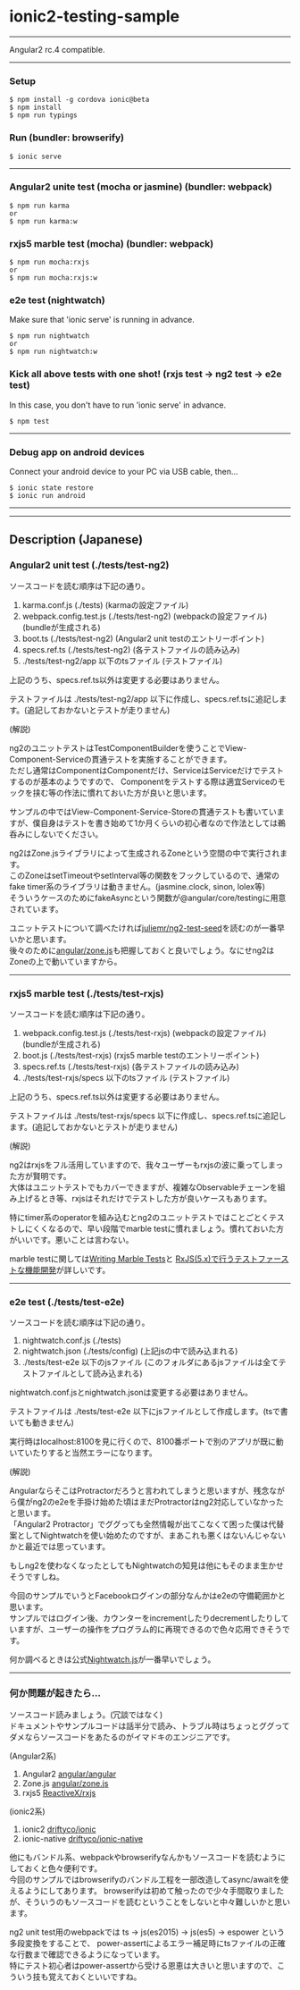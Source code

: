# ionic2-testing-sample

---

Angular2 rc.4 compatible.

---

### Setup
```
$ npm install -g cordova ionic@beta
$ npm install
$ npm run typings
```

### Run (bundler: browserify)
```
$ ionic serve
```

---

### Angular2 unite test (mocha or jasmine) (bundler: webpack)
```
$ npm run karma
or
$ npm run karma:w
```

### rxjs5 marble test (mocha) (bundler: webpack)
```
$ npm run mocha:rxjs
or
$ npm run mocha:rxjs:w
```

### e2e test (nightwatch)
Make sure that 'ionic serve' is running in advance.
```
$ npm run nightwatch
or
$ npm run nightwatch:w
```

### Kick all above tests with one shot! (rxjs test -> ng2 test -> e2e test)
In this case, you don't have to run 'ionic serve' in advance.
```
$ npm test
```

---

### Debug app on android devices
Connect your android device to your PC via USB cable, then...
```
$ ionic state restore
$ ionic run android
``` 

---

---

## Description (Japanese)

### Angular2 unit test (./tests/test-ng2)

ソースコードを読む順序は下記の通り。

1. karma.conf.js (./tests) (karmaの設定ファイル)
1. webpack.config.test.js (./tests/test-ng2) (webpackの設定ファイル) (bundleが生成される)
1. boot.ts (./tests/test-ng2) (Angular2 unit testのエントリーポイント)
1. specs.ref.ts (./tests/test-ng2) (各テストファイルの読み込み)
1. ./tests/test-ng2/app 以下のtsファイル (テストファイル)

上記のうち、specs.ref.ts以外は変更する必要はありません。

テストファイルは ./tests/test-ng2/app 以下に作成し、specs.ref.tsに追記します。(追記しておかないとテストが走りません)

(解説)

ng2のユニットテストはTestComponentBuilderを使うことでView-Component-Serviceの貫通テストを実施することができます。  
ただし通常はComponentはComponentだけ、ServiceはServiceだけでテストするのが基本のようですので、
Componentをテストする際は適宜Serviceのモックを挟む等の作法に慣れておいた方が良いと思います。

サンプルの中ではView-Component-Service-Storeの貫通テストも書いていますが、僕自身はテストを書き始めて1か月くらいの初心者なので作法としては鵜呑みにしないでください。

ng2はZone.jsライブラリによって生成されるZoneという空間の中で実行されます。  
このZoneはsetTimeoutやsetInterval等の関数をフックしているので、通常のfake timer系のライブラリは動きません。(jasmine.clock, sinon, lolex等)  
そういうケースのためにfakeAsyncという関数が@angular/core/testingに用意されています。

ユニットテストについて調べたければ[juliemr/ng2-test-seed](https://github.com/juliemr/ng2-test-seed)を読むのが一番早いかと思います。  
後々のために[angular/zone.js](https://github.com/angular/zone.js/)も把握しておくと良いでしょう。なにせng2はZoneの上で動いていますから。

---

### rxjs5 marble test (./tests/test-rxjs)

ソースコードを読む順序は下記の通り。

1. webpack.config.test.js (./tests/test-rxjs) (webpackの設定ファイル) (bundleが生成される)
1. boot.js (./tests/test-rxjs) (rxjs5 marble testのエントリーポイント)
1. specs.ref.ts (./tests/test-rxjs) (各テストファイルの読み込み)
1. ./tests/test-rxjs/specs 以下のtsファイル (テストファイル)

上記のうち、specs.ref.ts以外は変更する必要はありません。

テストファイルは ./tests/test-rxjs/specs 以下に作成し、specs.ref.tsに追記します。(追記しておかないとテストが走りません)

(解説)

ng2はrxjsをフル活用していますので、我々ユーザーもrxjsの波に乗ってしまった方が賢明です。  
大体はユニットテストでもカバーできますが、複雑なObservableチェーンを組み上げるとき等、rxjsはそれだけでテストした方が良いケースもあります。 

特にtimer系のoperatorを組み込むとng2のユニットテストではことごとくテストしにくくなるので、早い段階でmarble testに慣れましょう。慣れておいた方がいいです。悪いことは言わない。

marble testに関しては[Writing Marble Tests](https://github.com/ReactiveX/rxjs/blob/master/doc/writing-marble-tests.md)と
[RxJS(5.x)で行うテストファーストな機能開発](http://blog.mmmcorp.co.jp/blog/2016/06/25/testing-rxjs-5/)が詳しいです。

---

### e2e test (./tests/test-e2e)

ソースコードを読む順序は下記の通り。

1. nightwatch.conf.js (./tests) 
1. nightwatch.json (./tests/config) (上記jsの中で読み込まれる)
1. ./tests/test-e2e 以下のjsファイル (このフォルダにあるjsファイルは全てテストファイルとして読み込まれる)

nightwatch.conf.jsとnightwatch.jsonは変更する必要はありません。

テストファイルは ./tests/test-e2e 以下にjsファイルとして作成します。(tsで書いても動きません)

実行時はlocalhost:8100を見に行くので、8100番ポートで別のアプリが既に動いていたりすると当然エラーになります。

(解説)

AngularならそこはProtractorだろうと言われてしまうと思いますが、残念ながら僕がng2のe2eを手掛け始めた頃はまだProtractorはng2対応していなかったと思います。  
「Angular2 Protractor」でググっても全然情報が出てこなくて困った僕は代替案としてNightwatchを使い始めたのですが、まあこれも悪くはないんじゃないかと最近では思っています。

もしng2を使わなくなったとしてもNightwatchの知見は他にもそのまま生かせそうですしね。

今回のサンプルでいうとFacebookログインの部分なんかはe2eの守備範囲かと思います。  
サンプルではログイン後、カウンターをincrementしたりdecrementしたりしていますが、ユーザーの操作をプログラム的に再現できるので色々応用できそうです。

何か調べるときは公式[Nightwatch.js](http://nightwatchjs.org/)が一番早いでしょう。

---

### 何か問題が起きたら...

ソースコード読みましょう。(冗談ではなく)  
ドキュメントやサンプルコードは話半分で読み、トラブル時はちょっとググってダメならソースコードをあたるのがイマドキのエンジニアです。

(Angular2系)

1. Angular2 [angular/angular](https://github.com/angular/angular)
1. Zone.js [angular/zone.js](https://github.com/angular/zone.js/)
1. rxjs5 [ReactiveX/rxjs](https://github.com/ReactiveX/rxjs)

(ionic2系)

1. ionic2 [driftyco/ionic](https://github.com/driftyco/ionic)
1. ionic-native [driftyco/ionic-native](https://github.com/driftyco/ionic-native)

他にもバンドル系、webpackやbrowserifyなんかもソースコードを読むようにしておくと色々便利です。  
今回のサンプルではbrowserifyのバンドル工程を一部改造してasync/awaitを使えるようにしてあります。
browserifyは初めて触ったので少々手間取りましたが、そういうのもソースコードを読むということをしないと中々難しいかと思います。

ng2 unit test用のwebpackでは ts -> js(es2015) -> js(es5) -> espower という多段変換をすることで、
power-assertによるエラー補足時にtsファイルの正確な行数まで確認できるようになっています。  
特にテスト初心者はpower-assertから受ける恩恵は大きいと思いますので、こういう技も覚えておくといいですね。
